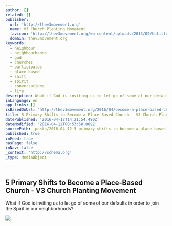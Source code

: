```yaml
---
author: []
related: []
publisher:
  url: 'http://thev3movement.org'
  name: V3 Church Planting Movement
  favicon: 'http://thev3movement.org/wp-content/uploads/2013/09/Untitled-9.png'
  domain: thev3movement.org
keywords:
  - neighbour
  - neighbourhoods
  - god
  - churches
  - participates
  - place-based
  - shift
  - spirit
  - conversations
  - life
description: What if God is inviting us to let go of some of our defaults in order to join the Spirit in our neighborhoods?
inLanguage: en
app_links: []
isBasedOnUrl: 'http://thev3movement.org/2016/04/become-a-place-based-church/'
title: 5 Primary Shifts to Become a Place-Based Church - V3 Church Planting Movement
datePublished: '2016-04-12T14:21:54.480Z'
dateModified: '2016-04-12T00:53:58.889Z'
sourcePath: _posts/2016-04-12-5-primary-shifts-to-become-a-place-based-church-v3-church.md
published: true
inFeed: true
hasPage: false
inNav: false
_context: 'http://schema.org'
_type: MediaObject

---
```

<article style=""><h1>5 Primary Shifts to Become a Place-Based Church - V3 Church Planting Movement</h1><p>What if God is inviting us to let go of some of our defaults in order to join the Spirit in our neighborhoods?</p><img src="http://thev3movement.org/wp-content/uploads/2016/03/become-a-place-based-church.jpg" /></article>